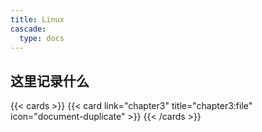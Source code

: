 ```yaml
---
title: Linux
cascade:
  type: docs
---
```



## 这里记录什么
{{< cards >}}
  {{< card link="chapter3" title="chapter3:file" icon="document-duplicate" >}}
{{< /cards >}}
